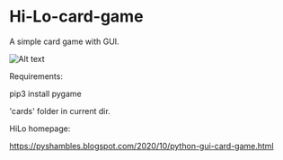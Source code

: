# Hi-Lo-card-game
A simple card game with GUI.

![Alt text](https://1.bp.blogspot.com/-HmRpcnZvTpg/X4_M-gPaMzI/AAAAAAAABSQ/UiaOSQodjg4E-JrfSJs34L1dl2V39KIngCLcBGAsYHQ/s286/hi-lo-screenshot.png "")

Requirements:

pip3 install pygame

'cards' folder in current dir.

HiLo homepage:

https://pyshambles.blogspot.com/2020/10/python-gui-card-game.html
